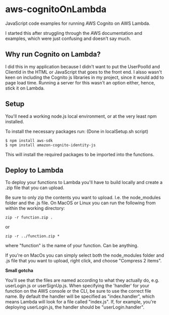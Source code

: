 # aws-cognitoOnLambda
JavaScript code examples for running AWS Cognito on AWS Lambda.

I started this after struggling through the AWS documentation and examples, which were just confusing and doesn't say much.

Why run Cognito on Lambda?
--------------------------

I did this in my application because I didn't want to put the UserPoolId and ClientId in the HTML or JavaScript that goes to the front end. I alsso wasn't keen on including the Cognito js libraries in my project, since it would add to page load time. Running a server for this wasn't an option either, hence, stick it on Lambda.

Setup
-----

You'll need a working node.js local environment, or at the very least npm installed.

To install the necessary packages run: (Done in localSetup.sh script)

    $ npm install aws-sdk
    $ npm install amazon-cognito-identity-js

This will install the required packages to be imported into the functions.


Deploy to Lambda
-----------------

To deploy your functions to Lambda you'll have to build locally and create a .zip file that you can upload.

Be sure to only zip the contents you want to upload. I.e. the node_modules folder and the .js file. On MacOS or Linux you can run the following from within the working directory:

    zip -r function.zip .

or

    zip -r ../function.zip *

where "function" is the name of your function. Can be anything.

If you're on MacOs you can simply select both the node_modules folder and .js file that you want to upload, right click, and choose "Compress 2 items".

**Small gotcha**

You'll see that the files are named according to what they actually do, e.g. userLogin.js or userSignUp.js. When specifying the 'handler' for your function on the AWS console or the CLI, be sure to use the correct file name. By default the handler will be specified as "index.handler", which means Lambda will look for a file called "index.js". If, for example, you're deploying userLogin.js, the handler should be "userLogin.handler".